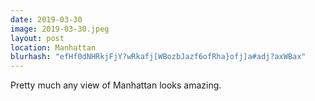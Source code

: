 ```yaml
---
date: 2019-03-30
image: 2019-03-30.jpeg
layout: post
location: Manhattan
blurhash: "efHf0dNHRkjFjY?wRkafj[WBozbJazf6ofRha}ofj]a#adj?axWBax"
---
```


Pretty much any view of Manhattan looks amazing.
